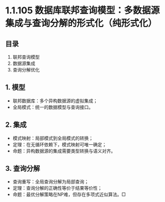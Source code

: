 # 1.1.105 数据库联邦查询模型：多数据源集成与查询分解的形式化（纯形式化）

## 目录

1. 联邦查询模型
2. 数据源集成
3. 查询分解优化

## 1. 模型

- 联邦数据库：多个异构数据源的虚拟集成；
- 全局模式：统一的数据模型与查询接口。

## 2. 集成

- 模式映射：局部模式到全局模式的转换；
- 定理：在无循环依赖下，模式映射可唯一确定；
- 命题：异构数据源的集成需要类型转换与语义对齐。

## 3. 查询分解

- 查询重写：全局查询分解为局部查询；
- 定理：查询分解的正确性等价于结果等价性；
- 命题：最优分解策略在NP难，但存在多项式近似算法。□
